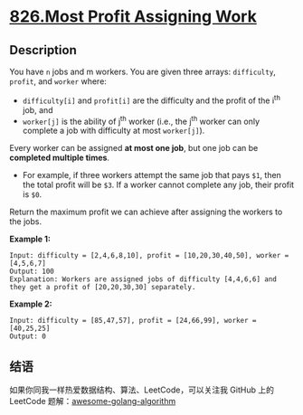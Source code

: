 # [826.Most Profit Assigning Work][title]

## Description
You have `n` jobs and m workers. You are given three arrays: `difficulty`, `profit`, and `worker` where:

- `difficulty[i]` and `profit[i]` are the difficulty and the profit of the i<sup>th</sup> job, and
- `worker[j]` is the ability of j<sup>th</sup> worker (i.e., the j<sup>th</sup> worker can only complete a job with difficulty at most `worker[j]`).

Every worker can be assigned **at most one job**, but one job can be **completed multiple times**.

- For example, if three workers attempt the same job that pays `$1`, then the total profit will be `$3`. If a worker cannot complete any job, their profit is `$0`.

Return the maximum profit we can achieve after assigning the workers to the jobs.

**Example 1:**

```
Input: difficulty = [2,4,6,8,10], profit = [10,20,30,40,50], worker = [4,5,6,7]
Output: 100
Explanation: Workers are assigned jobs of difficulty [4,4,6,6] and they get a profit of [20,20,30,30] separately.
```

**Example 2:**

```
Input: difficulty = [85,47,57], profit = [24,66,99], worker = [40,25,25]
Output: 0
```

## 结语

如果你同我一样热爱数据结构、算法、LeetCode，可以关注我 GitHub 上的 LeetCode 题解：[awesome-golang-algorithm][me]

[title]: https://leetcode.com/problems/most-profit-assigning-work/
[me]: https://github.com/kylesliu/awesome-golang-algorithm
